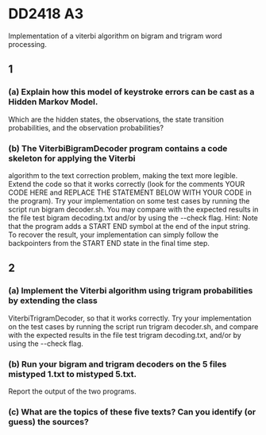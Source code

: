 # DD2418 A3
Implementation of a viterbi algorithm on bigram and trigram word processing.
## 1
### (a) Explain how this model of keystroke errors can be cast as a Hidden Markov Model.
Which are the hidden states, the observations, the state transition probabilities,
and the observation probabilities?
### (b) The ViterbiBigramDecoder program contains a code skeleton for applying the Viterbi
algorithm to the text correction problem, making the text more legible. Extend the code
so that it works correctly (look for the comments YOUR CODE HERE and REPLACE THE
STATEMENT BELOW WITH YOUR CODE in the program). Try your implementation on some
test cases by running the script run bigram decoder.sh. You may compare with the
expected results in the file test bigram decoding.txt and/or by using the --check
flag.
Hint: Note that the program adds a START END symbol at the end of the input string.
To recover the result, your implementation can simply follow the backpointers from the
START END state in the final time step.

## 2
### (a) Implement the Viterbi algorithm using trigram probabilities by extending the class
ViterbiTrigramDecoder, so that it works correctly. Try your implementation on the
test cases by running the script run trigram decoder.sh, and compare with the expected
results in the file test trigram decoding.txt, and/or by using the --check
flag.
### (b) Run your bigram and trigram decoders on the 5 files mistyped 1.txt to mistyped 5.txt.
Report the output of the two programs.
### (c) What are the topics of these five texts? Can you identify (or guess) the sources?
